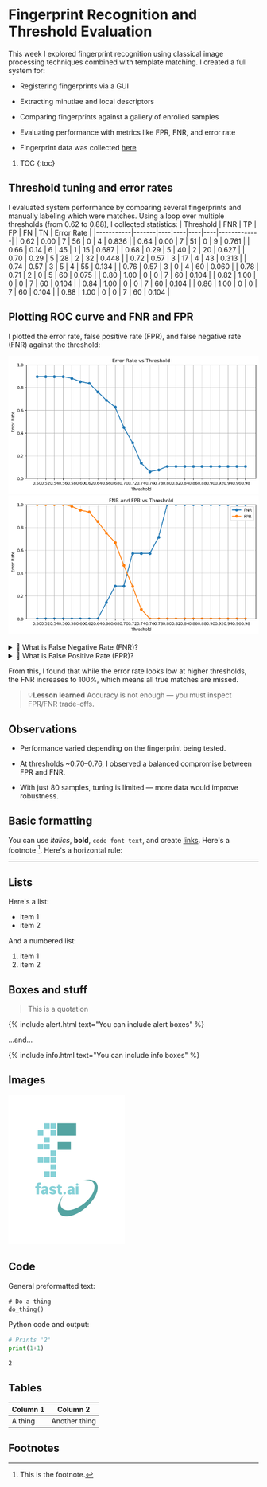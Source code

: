 # Fingerprint Recognition and Threshold Evaluation

This week I explored fingerprint recognition using classical image processing techniques combined with template matching.
I created a full system for:

- Registering fingerprints via a GUI

- Extracting minutiae and local descriptors

- Comparing fingerprints against a gallery of enrolled samples

- Evaluating performance with metrics like FPR, FNR, and error rate

- Fingerprint data was collected [here](http://bias.csr.unibo.it/fvc2000/download.asp)
1. TOC
{:toc}

## Threshold tuning and error rates
I evaluated system performance by comparing several fingerprints and manually labeling which were matches. Using a loop over multiple thresholds (from 0.62 to 0.88), I collected statistics:
| Threshold | FNR   | TP | FP | FN | TN | Error Rate |
|-----------|-------|----|----|----|----|-------------|
| 0.62      | 0.00  | 7  | 56 | 0  | 4  | 0.836       |
| 0.64      | 0.00  | 7  | 51 | 0  | 9  | 0.761       |
| 0.66      | 0.14  | 6  | 45 | 1  | 15 | 0.687       |
| 0.68      | 0.29  | 5  | 40 | 2  | 20 | 0.627       |
| 0.70      | 0.29  | 5  | 28 | 2  | 32 | 0.448       |
| 0.72      | 0.57  | 3  | 17 | 4  | 43 | 0.313       |
| 0.74      | 0.57  | 3  | 5  | 4  | 55 | 0.134       |
| 0.76      | 0.57  | 3  | 0  | 4  | 60 | 0.060       |
| 0.78      | 0.71  | 2  | 0  | 5  | 60 | 0.075       |
| 0.80      | 1.00  | 0  | 0  | 7  | 60 | 0.104       |
| 0.82      | 1.00  | 0  | 0  | 7  | 60 | 0.104       |
| 0.84      | 1.00  | 0  | 0  | 7  | 60 | 0.104       |
| 0.86      | 1.00  | 0  | 0  | 7  | 60 | 0.104       |
| 0.88      | 1.00  | 0  | 0  | 7  | 60 | 0.104       |


## Plotting ROC curve and FNR and FPR
I plotted the error rate, false positive rate (FPR), and false negative rate (FNR) against the threshold:

![](/images/ErrorRate_vs_threshold.png "Error rate vs threshold")
![](/images/FNR_FPR.png "fast.ai's logo")
<details>
<summary>🧠 What is False Negative Rate (FNR)?</summary>
The False Negative Rate is the proportion of actual positives that were incorrectly predicted as negatives. It helps measure how many real matches the system misses.
</details>
<details>
<summary>🧠 What is False Positive Rate (FPR)?</summary>
The False Positive Rate is the proportion of actual negatives that were incorrectly predicted as negatives. 
</details>

From this, I found that while the error rate looks low at higher thresholds, the FNR increases to 100%, which means all true matches are missed.
>💡**Lesson learned** Accuracy is not enough — you must inspect FPR/FNR trade-offs.

## Observations 
- Performance varied depending on the fingerprint being tested.

- At thresholds ~0.70–0.76, I observed a balanced compromise between FPR and FNR.

- With just 80 samples, tuning is limited — more data would improve robustness.
## Basic formatting

You can use *italics*, **bold**, `code font text`, and create [links](https://www.markdownguide.org/cheat-sheet/). Here's a footnote [^1]. Here's a horizontal rule:

---

## Lists

Here's a list:

- item 1
- item 2

And a numbered list:

1. item 1
1. item 2

## Boxes and stuff

> This is a quotation

{% include alert.html text="You can include alert boxes" %}

...and...

{% include info.html text="You can include info boxes" %}

## Images

![](/images/logo.png "fast.ai's logo")

## Code

General preformatted text:

    # Do a thing
    do_thing()

Python code and output:

```python
# Prints '2'
print(1+1)
```

    2

## Tables

| Column 1 | Column 2 |
|-|-|
| A thing | Another thing |

## Footnotes

[^1]: This is the footnote.

